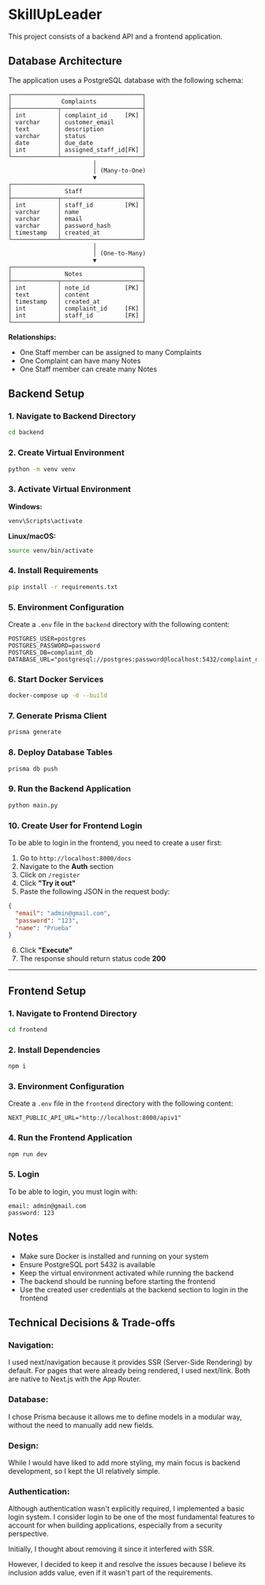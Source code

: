 # SkillUpLeader

This project consists of a backend API and a frontend application.

## Database Architecture

The application uses a PostgreSQL database with the following schema:

```
┌─────────────────────────────────────┐
│              Complaints             │
├─────────────┬───────────────────────┤
│ int         │ complaint_id     [PK] │
│ varchar     │ customer_email        │
│ text        │ description           │
│ varchar     │ status                │
│ date        │ due_date              │
│ int         │ assigned_staff_id[FK] │
└─────────────┴───────────────────────┘
                        │
                        │ (Many-to-One)
                        ▼
┌─────────────────────────────────────┐
│               Staff                 │
├─────────────┬───────────────────────┤
│ int         │ staff_id         [PK] │
│ varchar     │ name                  │
│ varchar     │ email                 │
│ varchar     │ password_hash         │
│ timestamp   │ created_at            │
└─────────────┴───────────────────────┘
                        │
                        │ (One-to-Many)
                        ▼
┌─────────────────────────────────────┐
│               Notes                 │
├─────────────┬───────────────────────┤
│ int         │ note_id          [PK] │
│ text        │ content               │
│ timestamp   │ created_at            │
│ int         │ complaint_id     [FK] │
│ int         │ staff_id         [FK] │
└─────────────┴───────────────────────┘
```

**Relationships:**
- One Staff member can be assigned to many Complaints
- One Complaint can have many Notes
- One Staff member can create many Notes

## Backend Setup

### 1. Navigate to Backend Directory

```bash
cd backend
```

### 2. Create Virtual Environment

```bash
python -m venv venv
```

### 3. Activate Virtual Environment

**Windows:**
```bash
venv\Scripts\activate
```

**Linux/macOS:**
```bash
source venv/bin/activate
```

### 4. Install Requirements

```bash
pip install -r requirements.txt
```

### 5. Environment Configuration

Create a `.env` file in the `backend` directory with the following content:

```properties
POSTGRES_USER=postgres
POSTGRES_PASSWORD=password
POSTGRES_DB=complaint_db
DATABASE_URL="postgresql://postgres:password@localhost:5432/complaint_db"
```

### 6. Start Docker Services

```bash
docker-compose up -d --build
```

### 7. Generate Prisma Client

```bash
prisma generate
```

### 8. Deploy Database Tables

```bash
prisma db push
```

### 9. Run the Backend Application

```bash
python main.py
```

### 10. Create User for Frontend Login

To be able to login in the frontend, you need to create a user first:

1. Go to `http://localhost:8000/docs`
2. Navigate to the **Auth** section
3. Click on `/register`
4. Click **"Try it out"**
5. Paste the following JSON in the request body:

```json
{
  "email": "admin@gmail.com",
  "password": "123",
  "name": "Prueba"
}
```

6. Click **"Execute"**
7. The response should return status code **200**
---
## Frontend Setup

### 1. Navigate to Frontend Directory

```bash
cd frontend
```

### 2. Install Dependencies

```bash
npm i
```

### 3. Environment Configuration

Create a `.env` file in the `frontend` directory with the following content:

```properties
NEXT_PUBLIC_API_URL="http://localhost:8000/apiv1"
```

### 4. Run the Frontend Application

```bash
npm run dev
```

### 5. Login
To be able to login, you must login with:
```
email: admin@gmail.com
password: 123
```

## Notes

- Make sure Docker is installed and running on your system
- Ensure PostgreSQL port 5432 is available
- Keep the virtual environment activated while running the backend
- The backend should be running before starting the frontend
- Use the created user credentials at the backend section to login in the frontend

## Technical Decisions & Trade-offs

### Navigation:
I used next/navigation because it provides SSR (Server-Side Rendering) by default. For pages that were already being rendered, I used next/link. Both are native to Next.js with the App Router.

### Database:
I chose Prisma because it allows me to define models in a modular way, without the need to manually add new fields.

### Design:
While I would have liked to add more styling, my main focus is backend development, so I kept the UI relatively simple.

### Authentication:
Although authentication wasn't explicitly required, I implemented a basic login system. I consider login to be one of the most fundamental features to account for when building applications, especially from a security perspective.

Initially, I thought about removing it since it interfered with SSR.

However, I decided to keep it and resolve the issues because I believe its inclusion adds value, even if it wasn't part of the requirements.